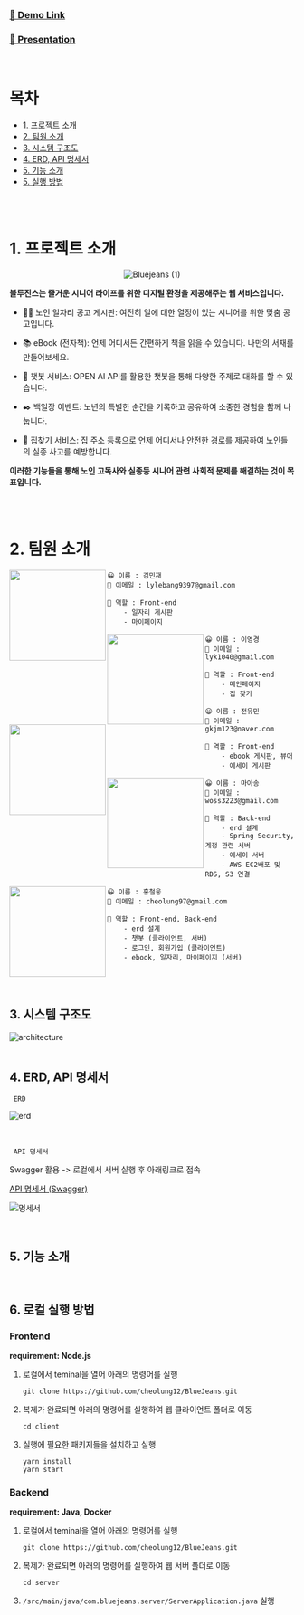 <br />

### <a href='' target="_blank">🔗 Demo Link</a>

### <a href='' target="_blank"> 📣 Presentation </a>

<br />

# 목차

<ul>
  <li>
    <a href='#1-프로젝트-소개'>1. 프로젝트 소개</a>
  </li>
  <li>
    <a href='#2-팀원-소개'>2. 팀원 소개</a>
  </li>
  <li>
    <a href='#3-시스템-구조도'>3. 시스템 구조도</a>
  </li>
  <li>
    <a href='#4-erd-api-명세서'>4. ERD, API 명세서</a>
  </li>
  <li>
    <a href='#5-기능-소개'>5. 기능 소개</a>
  </li>
  <li>
    <a href='#6-실행-방법'>5. 실행 방법</a>
  </li>
</ul>
<br/><br />

# 1. 프로젝트 소개
<div style="text-align: center;">

![Bluejeans (1)](https://github.com/cheolung12/BlueJeans/assets/94975268/34f14682-8b9d-4d23-9385-00a196e692b3)

</div>
<b>
블루진스는 즐거운 시니어 라이프를 위한 디지털 환경을 제공해주는 웹 서비스입니다.</b>

-   👩‍💼 노인 일자리 공고 게시판: 여전히 일에 대한 열정이 있는 시니어를 위한 맞춤 공고입니다.

-   📚 eBook (전자책): 언제 어디서든 간편하게 책을 읽을 수 있습니다. 나만의 서재를 만들어보세요.

-   💬 챗봇 서비스: OPEN AI API를 활용한 챗봇을 통해 다양한 주제로 대화를 할 수 있습니다.

-   ✒️ 백일장 이벤트: 노년의 특별한 순간을 기록하고 공유하여 소중한 경험을 함께 나눕니다.
    >
-   🏡 집찾기 서비스: 집 주소 등록으로 언제 어디서나 안전한 경로를 제공하여 노인들의 실종 사고를 예방합니다.

<b>이러한 기능들을 통해 노인 고독사와 실종등 시니어 관련 사회적 문제를 해결하는 것이 목표입니다.</b>

<br /><br />

# 2. 팀원 소개

<img align="left" src="https://github.com/cheolung12/BlueJeans/assets/109952479/0c187a95-fcfe-44e6-bb82-cde047346368" width="170" height="160" >

```
😀 이름 : 김민재
📧 이메일 : lylebang9397@gmail.com

📌 역할 : Front-end
    - 일자리 게시판
    - 마이페이지

```

<img align="left" src="https://github.com/cheolung12/BlueJeans/assets/109952479/1bb82839-8256-485c-8d92-0f79f9514c09" width="170" height="160">

```
😀 이름 : 이영경
📧 이메일 : lyk1040@gmail.com

📌 역할 : Front-end
    - 메인페이지
    - 집 찾기

```

<img align="left" src="https://github.com/cheolung12/BlueJeans/assets/109952479/6732a9b1-5954-4575-9065-d637bb80aa8e" width="170" height="160" >

```
😀 이름 : 전유민
📧 이메일 : gkjm123@naver.com

📌 역할 : Front-end
    - ebook 게시판, 뷰어
    - 에세이 게시판

```

<img align="left" src="https://github.com/cheolung12/BlueJeans/assets/109952479/7f8207b1-7f37-48ed-8daa-8b6db5922497" width="170" height="160">

```
😀 이름 : 마아송
📧 이메일 : woss3223@gmail.com

📌 역할 : Back-end
    - erd 설계
    - Spring Security, 계정 관련 서버
    - 에세이 서버
    - AWS EC2배포 및 RDS, S3 연결
```

<img align="left" src="https://github.com/cheolung12/BlueJeans/assets/109952479/acf47209-5941-4541-9c15-b77022c3c5dd" width="170" height="160" >

```
😀 이름 : 홍철웅
📧 이메일 : cheolung97@gmail.com

📌 역할 : Front-end, Back-end
    - erd 설계
    - 챗봇 (클라이언트, 서버)
    - 로그인, 회원가입 (클라이언트)
    - ebook, 일자리, 마이페이지 (서버)
```

<br /><br />

## 3. 시스템 구조도

![architecture](https://github.com/cheolung12/BlueJeans/assets/109952479/f699bd24-7298-4e4f-9021-bbfc72d2ac64)
<br /><br />

## 4. ERD, API 명세서

<code> ERD </code>

![erd](https://github.com/cheolung12/BlueJeans/assets/109952479/f48ded54-ebd2-429a-8e4b-8ba4014185f7)

<br />

<code> API 명세서 </code>

Swagger 활용 -> 로컬에서 서버 실행 후 아래링크로 접속

[API 명세서 (Swagger)](http://localhost:8080/swagger-ui/index.html)

![명세서](https://github.com/cheolung12/BlueJeans/assets/109952479/77f120d9-09c6-43bd-a5c3-91e47384bed9)

<br />

## 5. 기능 소개

<br />

## 6. 로컬 실행 방법

### Frontend

<b>requirement: Node.js</b>

1. 로컬에서 teminal을 열어 아래의 명령어를 실행

    ```
    git clone https://github.com/cheolung12/BlueJeans.git
    ```

2. 복제가 완료되면 아래의 명령어를 실행하여 웹 클라이언트 폴더로 이동

    ```
    cd client
    ```

3. 실행에 필요한 패키지들을 설치하고 실행
    ```
    yarn install
    yarn start
    ```

### Backend

<b>requirement: Java, Docker</b>

1. 로컬에서 teminal을 열어 아래의 명령어를 실행

    ```
    git clone https://github.com/cheolung12/BlueJeans.git
    ```

2. 복제가 완료되면 아래의 명령어를 실행하여 웹 서버 폴더로 이동

    ```
    cd server
    ```

3. `/src/main/java/com.bluejeans.server/ServerApplication.java` 실행
